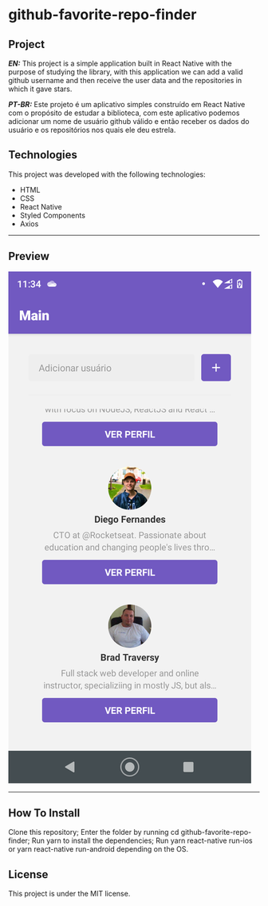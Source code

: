 # github-favorite-repo-finder

## Project

***EN:*** This project is a simple application built in React Native with the purpose of studying the library, with this application we can add a valid github username and then receive the user data and the repositories in which it gave stars.

***PT-BR:*** Este projeto é um aplicativo simples construído em React Native com o propósito de estudar a biblioteca, com este aplicativo podemos adicionar um nome de usuário github válido e então receber os dados do usuário e os repositórios nos quais ele deu estrela.

## Technologies

This project was developed with the following technologies:

- HTML
- CSS
- React Native
- Styled Components
- Axios
***

## Preview
![preview](preview.png)
***

## How To Install

Clone this repository;
Enter the folder by running cd github-favorite-repo-finder;
Run yarn to install the dependencies;
Run yarn react-native run-ios or yarn react-native run-android depending on the OS.

## License

This project is under the MIT license.
